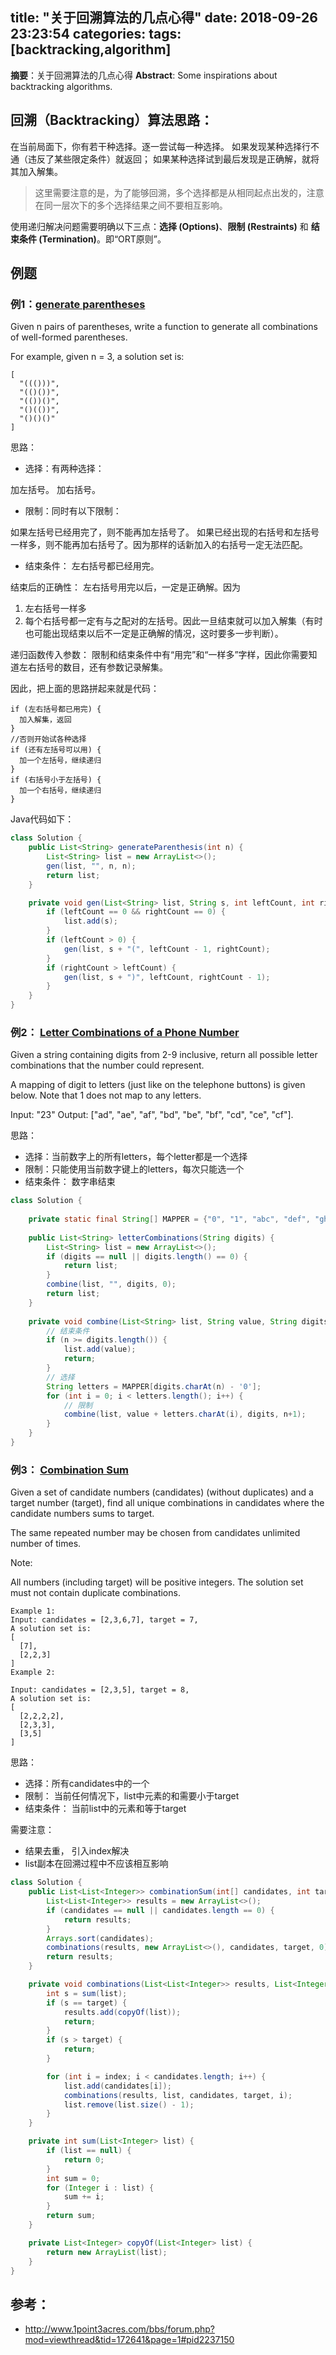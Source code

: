 title: "关于回溯算法的几点心得"
date: 2018-09-26 23:23:54
categories:
tags: [backtracking,algorithm]
---
**摘要**：关于回溯算法的几点心得
**Abstract**: Some inspirations about backtracking algorithms.

## 回溯（Backtracking）算法思路：

在当前局面下，你有若干种选择。逐一尝试每一种选择。
如果发现某种选择行不通（违反了某些限定条件）就返回；
如果某种选择试到最后发现是正确解，就将其加入解集。

> 这里需要注意的是，为了能够回溯，多个选择都是从相同起点出发的，注意在同一层次下的多个选择结果之间不要相互影响。


使用递归解决问题需要明确以下三点：**选择 (Options)**、**限制 (Restraints)** 和 **结束条件 (Termination)**。即“ORT原则”。

<!-- more -->

## 例题

### 例1：[generate parentheses](https://leetcode.com/problems/generate-parentheses/)

Given n pairs of parentheses, write a function to generate all combinations of well-formed parentheses.

For example, given n = 3, a solution set is:

```
[
  "((()))",
  "(()())",
  "(())()",
  "()(())",
  "()()()"
]
```

思路：

* 选择：有两种选择：

加左括号。
加右括号。

* 限制：同时有以下限制：

如果左括号已经用完了，则不能再加左括号了。
如果已经出现的右括号和左括号一样多，则不能再加右括号了。因为那样的话新加入的右括号一定无法匹配。

* 结束条件： 左右括号都已经用完。

结束后的正确性： 左右括号用完以后，一定是正确解。因为
1. 左右括号一样多
2. 每个右括号都一定有与之配对的左括号。因此一旦结束就可以加入解集（有时也可能出现结束以后不一定是正确解的情况，这时要多一步判断）。

递归函数传入参数： 限制和结束条件中有“用完”和“一样多”字样，因此你需要知道左右括号的数目，还有参数记录解集。

因此，把上面的思路拼起来就是代码：

```
if (左右括号都已用完) {
  加入解集，返回
}
//否则开始试各种选择
if (还有左括号可以用) {
  加一个左括号，继续递归
}
if (右括号小于左括号) {
  加一个右括号，继续递归
}
```


Java代码如下：

```java
class Solution {
    public List<String> generateParenthesis(int n) {
        List<String> list = new ArrayList<>();
        gen(list, "", n, n);
        return list;
    }

    private void gen(List<String> list, String s, int leftCount, int rightCount) {
        if (leftCount == 0 && rightCount == 0) {
            list.add(s);
        }
        if (leftCount > 0) {
            gen(list, s + "(", leftCount - 1, rightCount);
        }
        if (rightCount > leftCount) {
            gen(list, s + ")", leftCount, rightCount - 1);
        }
    }
}
```


### 例2： [Letter Combinations of a Phone Number](https://leetcode.com/problems/letter-combinations-of-a-phone-number/description/)

Given a string containing digits from 2-9 inclusive, return all possible letter combinations that the number could represent.

A mapping of digit to letters (just like on the telephone buttons) is given below. Note that 1 does not map to any letters.

Input: "23"
Output: ["ad", "ae", "af", "bd", "be", "bf", "cd", "ce", "cf"].

思路：

* 选择：当前数字上的所有letters，每个letter都是一个选择
* 限制：只能使用当前数字键上的letters，每次只能选一个
* 结束条件： 数字串结束

```java
class Solution {
    
    private static final String[] MAPPER = {"0", "1", "abc", "def", "ghi", "jkl", "mno", "qprs", "tuv", "wxyz"};
    
    public List<String> letterCombinations(String digits) {
        List<String> list = new ArrayList<>();
        if (digits == null || digits.length() == 0) {
            return list;
        }
        combine(list, "", digits, 0);
        return list;
    }
    
    private void combine(List<String> list, String value, String digits, int n) {
        // 结束条件
        if (n >= digits.length()) {
            list.add(value);
            return;
        }
        // 选择
        String letters = MAPPER[digits.charAt(n) - '0'];
        for (int i = 0; i < letters.length(); i++) {
            // 限制
            combine(list, value + letters.charAt(i), digits, n+1);
        }
    }
}
```


### 例3： [Combination Sum](https://leetcode.com/problems/combination-sum/description/)

Given a set of candidate numbers (candidates) (without duplicates) and a target number (target), find all unique combinations in candidates where the candidate numbers sums to target.

The same repeated number may be chosen from candidates unlimited number of times.

Note:

All numbers (including target) will be positive integers.
The solution set must not contain duplicate combinations.
```text
Example 1:
Input: candidates = [2,3,6,7], target = 7,
A solution set is:
[
  [7],
  [2,2,3]
]
Example 2:

Input: candidates = [2,3,5], target = 8,
A solution set is:
[
  [2,2,2,2],
  [2,3,3],
  [3,5]
]
```

思路：

* 选择：所有candidates中的一个
* 限制： 当前任何情况下，list中元素的和需要小于target
* 结束条件： 当前list中的元素和等于target

需要注意： 

* 结果去重， 引入index解决
* list副本在回溯过程中不应该相互影响


```java
class Solution {
    public List<List<Integer>> combinationSum(int[] candidates, int target) {
        List<List<Integer>> results = new ArrayList<>();
        if (candidates == null || candidates.length == 0) {
            return results;
        }
        Arrays.sort(candidates);
        combinations(results, new ArrayList<>(), candidates, target, 0);
        return results;
    }

    private void combinations(List<List<Integer>> results, List<Integer> list, int[] candidates, int target, int index) {
        int s = sum(list);
        if (s == target) {
            results.add(copyOf(list));
            return;
        }
        if (s > target) {
            return;
        }

        for (int i = index; i < candidates.length; i++) {
            list.add(candidates[i]);
            combinations(results, list, candidates, target, i);
            list.remove(list.size() - 1);
        }
    }

    private int sum(List<Integer> list) {
        if (list == null) {
            return 0;
        }
        int sum = 0;
        for (Integer i : list) {
            sum += i;
        }
        return sum;
    }

    private List<Integer> copyOf(List<Integer> list) {
        return new ArrayList(list);
    }
}
```


## 参考：

* http://www.1point3acres.com/bbs/forum.php?mod=viewthread&tid=172641&page=1#pid2237150